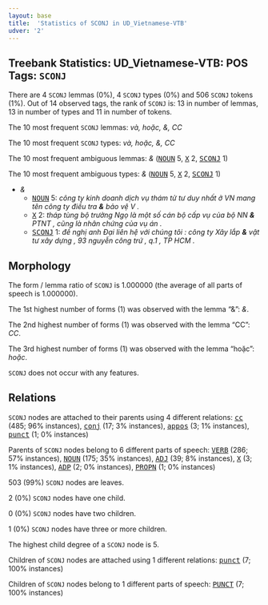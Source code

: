 ```yaml
---
layout: base
title:  'Statistics of SCONJ in UD_Vietnamese-VTB'
udver: '2'
---
```


## Treebank Statistics: UD_Vietnamese-VTB: POS Tags: `SCONJ`

There are 4 `SCONJ` lemmas (0%), 4 `SCONJ` types (0%) and 506 `SCONJ` tokens (1%).
Out of 14 observed tags, the rank of `SCONJ` is: 13 in number of lemmas, 13 in number of types and 11 in number of tokens.

The 10 most frequent `SCONJ` lemmas: <em>và, hoặc, &, CC</em>

The 10 most frequent `SCONJ` types:  <em>và, hoặc, &, CC</em>

The 10 most frequent ambiguous lemmas: <em>&</em> (<tt><a href="vi_vtb-pos-NOUN.html">NOUN</a></tt> 5, <tt><a href="vi_vtb-pos-X.html">X</a></tt> 2, <tt><a href="vi_vtb-pos-SCONJ.html">SCONJ</a></tt> 1)

The 10 most frequent ambiguous types:  <em>&</em> (<tt><a href="vi_vtb-pos-NOUN.html">NOUN</a></tt> 5, <tt><a href="vi_vtb-pos-X.html">X</a></tt> 2, <tt><a href="vi_vtb-pos-SCONJ.html">SCONJ</a></tt> 1)


* <em>&</em>
  * <tt><a href="vi_vtb-pos-NOUN.html">NOUN</a></tt> 5: <em>công ty kinh doanh dịch vụ thám tử tư duy nhất ở VN mang tên công ty điều tra <b>&</b> bảo vệ V .</em>
  * <tt><a href="vi_vtb-pos-X.html">X</a></tt> 2: <em>tháp tùng bộ trưởng Ngọ là một số cán bộ cấp vụ của bộ NN <b>&</b> PTNT , cũng là nhân chứng của vụ án .</em>
  * <tt><a href="vi_vtb-pos-SCONJ.html">SCONJ</a></tt> 1: <em>đề nghị anh Đại liên hệ với chúng tôi : công ty Xây lắp <b>&</b> vật tư xây dựng , 93 nguyễn công trứ , q.1 , TP HCM .</em>

## Morphology

The form / lemma ratio of `SCONJ` is 1.000000 (the average of all parts of speech is 1.000000).

The 1st highest number of forms (1) was observed with the lemma “&”: <em>&</em>.

The 2nd highest number of forms (1) was observed with the lemma “CC”: <em>CC</em>.

The 3rd highest number of forms (1) was observed with the lemma “hoặc”: <em>hoặc</em>.

`SCONJ` does not occur with any features.


## Relations

`SCONJ` nodes are attached to their parents using 4 different relations: <tt><a href="vi_vtb-dep-cc.html">cc</a></tt> (485; 96% instances), <tt><a href="vi_vtb-dep-conj.html">conj</a></tt> (17; 3% instances), <tt><a href="vi_vtb-dep-appos.html">appos</a></tt> (3; 1% instances), <tt><a href="vi_vtb-dep-punct.html">punct</a></tt> (1; 0% instances)

Parents of `SCONJ` nodes belong to 6 different parts of speech: <tt><a href="vi_vtb-pos-VERB.html">VERB</a></tt> (286; 57% instances), <tt><a href="vi_vtb-pos-NOUN.html">NOUN</a></tt> (175; 35% instances), <tt><a href="vi_vtb-pos-ADJ.html">ADJ</a></tt> (39; 8% instances), <tt><a href="vi_vtb-pos-X.html">X</a></tt> (3; 1% instances), <tt><a href="vi_vtb-pos-ADP.html">ADP</a></tt> (2; 0% instances), <tt><a href="vi_vtb-pos-PROPN.html">PROPN</a></tt> (1; 0% instances)

503 (99%) `SCONJ` nodes are leaves.

2 (0%) `SCONJ` nodes have one child.

0 (0%) `SCONJ` nodes have two children.

1 (0%) `SCONJ` nodes have three or more children.

The highest child degree of a `SCONJ` node is 5.

Children of `SCONJ` nodes are attached using 1 different relations: <tt><a href="vi_vtb-dep-punct.html">punct</a></tt> (7; 100% instances)

Children of `SCONJ` nodes belong to 1 different parts of speech: <tt><a href="vi_vtb-pos-PUNCT.html">PUNCT</a></tt> (7; 100% instances)


